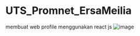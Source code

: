 # UTS_Promnet_ErsaMeilia 
membuat web profile menggunakan react js
![image](https://github.com/Ersamey/UTS_Promnet_Webreact/assets/134057847/3cee0341-78bf-44f1-8b9a-272526fab0a9)
